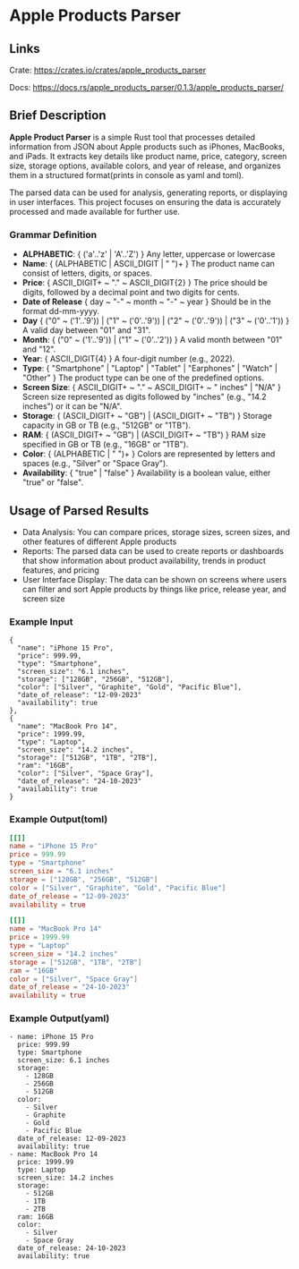 # Apple Products Parser

## Links
Crate: https://crates.io/crates/apple_products_parser

Docs: https://docs.rs/apple_products_parser/0.1.3/apple_products_parser/

## Brief Description

**Apple Product Parser** is a simple Rust tool that processes detailed information from JSON about Apple products such as iPhones, MacBooks, and iPads. It extracts key details like product name, price, category, screen size, storage options, available colors, and year of release, and organizes them in a structured format(prints in console as yaml and toml).

The parsed data can be used for analysis, generating reports, or displaying in user interfaces. This project focuses on ensuring the data is accurately processed and made available for further use.

### Grammar Definition
- **ALPHABETIC**: 
{ ('a'..'z' | 'A'..'Z') }
Any letter, uppercase or lowercase
- **Name**:
{ (ALPHABETIC | ASCII_DIGIT | " ")+ }
The product name can consist of letters, digits, or spaces.
- **Price**:
{ ASCII_DIGIT+ ~ "." ~ ASCII_DIGIT{2} }
The price should be digits, followed by a decimal point and two digits for cents.
- **Date of Release**
{ day ~ "-" ~ month ~ "-" ~ year }
Should be in the format dd-mm-yyyy.
- **Day** 
{ ("0" ~ ('1'..'9')) | ("1" ~ ('0'..'9')) | ("2" ~ ('0'..'9')) | ("3" ~ ('0'..'1')) }
A valid day between "01" and "31".
- **Month**: 
{ ("0" ~ ('1'..'9')) | ("1" ~ ('0'..'2')) }
A valid month between "01" and "12".
- **Year**:
 { ASCII_DIGIT{4} }
A four-digit number (e.g., 2022).
- **Type**: 
{ "Smartphone" | "Laptop" | "Tablet" | "Earphones" | "Watch" | "Other" }
The product type can be one of the predefined options.
- **Screen Size**:
{ ASCII_DIGIT+ ~ "." ~ ASCII_DIGIT+ ~ " inches" | "N/A" }
Screen size represented as digits followed by "inches" (e.g., "14.2 inches") or it can be "N/A".
- **Storage**: 
{ (ASCII_DIGIT+ ~ "GB") | (ASCII_DIGIT+ ~ "TB") }
Storage capacity in GB or TB (e.g., "512GB" or "1TB").
- **RAM**: 
{ (ASCII_DIGIT+ ~ "GB") | (ASCII_DIGIT+ ~ "TB") }
RAM size specified in GB or TB (e.g., "16GB" or "1TB").
- **Color**: 
{ (ALPHABETIC | " ")+ }
Colors are represented by letters and spaces (e.g., "Silver" or "Space Gray").
- **Availability**: 
{ "true" | "false" }
Availability is a boolean value, either "true" or "false".

## Usage of Parsed Results
- Data Analysis: You can compare prices, storage sizes, screen sizes, and other features of different Apple products
- Reports: The parsed data can be used to create reports or dashboards that show information about product availability, trends in product features, and pricing
- User Interface Display: The data can be shown on screens where users can filter and sort Apple products by things like price, release year, and screen size


### Example Input
    {
      "name": "iPhone 15 Pro",
      "price": 999.99,
      "type": "Smartphone",
      "screen_size": "6.1 inches",
      "storage": ["128GB", "256GB", "512GB"],
      "color": ["Silver", "Graphite", "Gold", "Pacific Blue"],
      "date_of_release": "12-09-2023"
      "availability": true
    },
    {
      "name": "MacBook Pro 14",
      "price": 1999.99,
      "type": "Laptop",
      "screen_size": "14.2 inches",
      "storage": ["512GB", "1TB", "2TB"],
      "ram": "16GB",
      "color": ["Silver", "Space Gray"],
      "date_of_release": "24-10-2023"
      "availability": true
    }


### Example Output(toml)
```toml
[[]]
name = "iPhone 15 Pro"
price = 999.99
type = "Smartphone"
screen_size = "6.1 inches"
storage = ["128GB", "256GB", "512GB"]
color = ["Silver", "Graphite", "Gold", "Pacific Blue"]
date_of_release = "12-09-2023"
availability = true

[[]]
name = "MacBook Pro 14"
price = 1999.99
type = "Laptop"
screen_size = "14.2 inches"
storage = ["512GB", "1TB", "2TB"]
ram = "16GB"
color = ["Silver", "Space Gray"]
date_of_release = "24-10-2023"
availability = true
```

### Example Output(yaml)
```
- name: iPhone 15 Pro
  price: 999.99
  type: Smartphone
  screen_size: 6.1 inches
  storage:
    - 128GB
    - 256GB
    - 512GB
  color:
    - Silver
    - Graphite
    - Gold
    - Pacific Blue
  date_of_release: 12-09-2023
  availability: true
- name: MacBook Pro 14
  price: 1999.99
  type: Laptop
  screen_size: 14.2 inches
  storage:
    - 512GB
    - 1TB
    - 2TB
  ram: 16GB
  color:
    - Silver
    - Space Gray
  date_of_release: 24-10-2023
  availability: true
```
